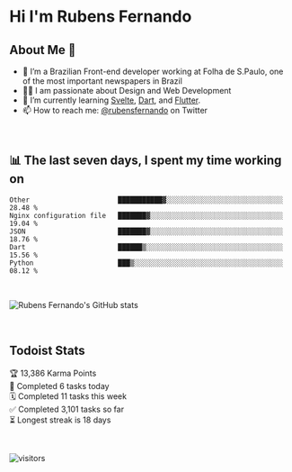 # Hi I'm Rubens Fernando

## About Me 🚀

- 🌱 I’m a Brazilian Front-end developer working at Folha de S.Paulo, one of the most important newspapers in Brazil
- 👨‍💻 I am passionate about Design and Web Development
- 📖 I’m currently learning [Svelte](https://svelte.dev/), [Dart](https://dart.dev/), and [Flutter](https://flutter.dev/).
- 📫 How to reach me: [@rubensfernando](https://twitter.com/rubensfernando) on Twitter

<br />

## 📊 The last seven days, I spent my time working on

<!--START_SECTION:waka-->
```text
Other                      ███████████▓░░░░░░░░░░░░░░░░░░░░░░░░░░░░░   28.48 % 
Nginx configuration file   ███████▓░░░░░░░░░░░░░░░░░░░░░░░░░░░░░░░░░   19.04 % 
JSON                       ███████▓░░░░░░░░░░░░░░░░░░░░░░░░░░░░░░░░░   18.76 % 
Dart                       ██████▒░░░░░░░░░░░░░░░░░░░░░░░░░░░░░░░░░░   15.56 % 
Python                     ███▒░░░░░░░░░░░░░░░░░░░░░░░░░░░░░░░░░░░░░   08.12 % 
```
<!--END_SECTION:waka-->

<br />

![Rubens Fernando's GitHub stats](https://github-readme-stats.vercel.app/api?username=rubensfernando&show_icons=true&hide_border=true)

<br />

## Todoist Stats

<!-- TODO-IST:START -->
🏆  13,386 Karma Points           
🌸  Completed 6 tasks today           
🗓  Completed 11 tasks this week           
✅  Completed 3,101 tasks so far           
⏳  Longest streak is 18 days
<!-- TODO-IST:END -->

<br>

![visitors](https://visitor-badge.laobi.icu/badge?page_id=rubensfernando.rubensfernando)
